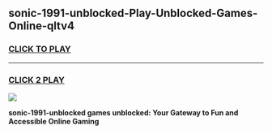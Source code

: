 
## sonic-1991-unblocked-Play-Unblocked-Games-Online-qltv4
<h3>
<a href="https://premium76.site?title=sonic-1991-unblocked&ref=25A">CLICK TO PLAY</a></h3>
<hr>

<h3>
<a href="https://premium76.site?title=sonic-1991-unblocked&ref=25A">CLICK 2 PLAY</a>
  
</h3>

<a href="https://premium76.site?title=sonic-1991-unblocked&ref=25A"><img src="https://clearcache.store/games.png"></a>


**sonic-1991-unblocked games unblocked: Your Gateway to Fun and Accessible Online Gaming**

